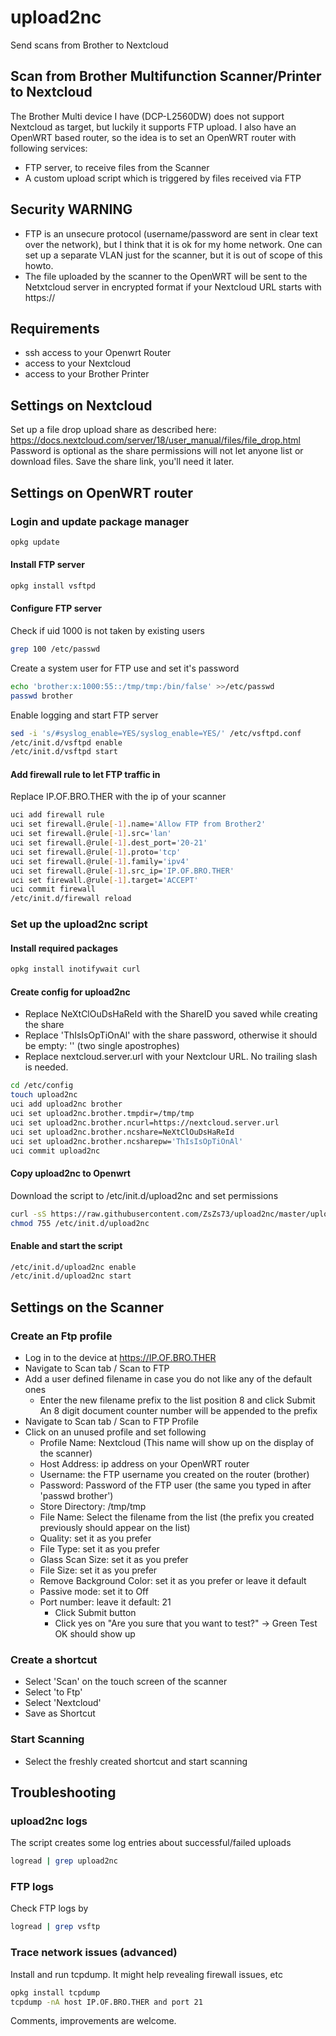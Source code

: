 # upload2nc
Send scans from Brother to Nextcloud
## Scan from Brother Multifunction Scanner/Printer to Nextcloud
The Brother Multi device I have (DCP-L2560DW) does not support Nextcloud as
target, but luckily it supports FTP upload. I also have an OpenWRT based router,
so the idea is to set an OpenWRT router with following services:
- FTP server, to receive files from the Scanner
- A custom upload script which is triggered by files received via FTP

## Security WARNING
- FTP is an unsecure protocol (username/password are sent in clear text over the network), but I think that it is ok for my home network. One can set up a separate VLAN just for the scanner, but it is out of scope of this howto.
- The file uploaded by the scanner to the OpenWRT will be sent to the Netxtcloud server in encrypted format if your Nextcloud URL starts with https://

## Requirements
- ssh access to your Openwrt Router
- access to your Nextcloud
- access to your Brother Printer

## Settings on Nextcloud
Set up a file drop upload share as described here: https://docs.nextcloud.com/server/18/user_manual/files/file_drop.html
Password is optional as the share permissions will not let anyone list or download files.
Save the share link, you'll need it later.

## Settings on OpenWRT router
### Login and update package manager
```bash
opkg update
```
#### Install FTP server
```bash
opkg install vsftpd
```
#### Configure FTP server
Check if uid 1000 is not taken by existing users
```bash
grep 100 /etc/passwd
```
Create a system user for FTP use and set it's password
```bash
echo 'brother:x:1000:55::/tmp/tmp:/bin/false' >>/etc/passwd
passwd brother
```
Enable logging and start FTP server
```bash
sed -i 's/#syslog_enable=YES/syslog_enable=YES/' /etc/vsftpd.conf
/etc/init.d/vsftpd enable
/etc/init.d/vsftpd start
```
#### Add firewall rule to let FTP traffic in
Replace IP.OF.BRO.THER with the ip of your scanner 
```bash
uci add firewall rule
uci set firewall.@rule[-1].name='Allow FTP from Brother2'
uci set firewall.@rule[-1].src='lan'
uci set firewall.@rule[-1].dest_port='20-21'
uci set firewall.@rule[-1].proto='tcp'
uci set firewall.@rule[-1].family='ipv4'
uci set firewall.@rule[-1].src_ip='IP.OF.BRO.THER'
uci set firewall.@rule[-1].target='ACCEPT'
uci commit firewall
/etc/init.d/firewall reload
```
### Set up the upload2nc script
#### Install required packages
```bash
opkg install inotifywait curl
```
#### Create config for upload2nc
- Replace NeXtClOuDsHaReId with the ShareID you saved while creating the share
- Replace 'ThIsIsOpTiOnAl' with the share password, otherwise it should be empty: '' (two single apostrophes)
- Replace nextcloud.server.url with your Nextclour URL. No trailing slash is needed.
```bash
cd /etc/config
touch upload2nc
uci add upload2nc brother
uci set upload2nc.brother.tmpdir=/tmp/tmp
uci set upload2nc.brother.ncurl=https://nextcloud.server.url
uci set upload2nc.brother.ncshare=NeXtClOuDsHaReId
uci set upload2nc.brother.ncsharepw='ThIsIsOpTiOnAl'
uci commit upload2nc
```
#### Copy upload2nc to Openwrt
Download the script to /etc/init.d/upload2nc and set permissions
```bash
curl -sS https://raw.githubusercontent.com/ZsZs73/upload2nc/master/upload2nc -o /etc/init.d/upload2nc
chmod 755 /etc/init.d/upload2nc
```
#### Enable and start the script
```bash
/etc/init.d/upload2nc enable
/etc/init.d/upload2nc start
```
## Settings on the Scanner
### Create an Ftp profile
- Log in to the device at https://IP.OF.BRO.THER
- Navigate to Scan tab / Scan to FTP
- Add a user defined filename in case you do not like any of the default ones
  - Enter the new filename prefix to the list position 8 and click Submit
	An 8 digit document counter number will be appended to the prefix
- Navigate to Scan tab / Scan to FTP Profile
- Click on an unused profile and set following
  - Profile Name: Nextcloud (This name will show up on the display of the scanner)
  - Host Address: ip address on your OpenWRT router
  - Username: the FTP username you created on the router (brother)
  - Password: Password of the FTP user (the same you typed in after 'passwd brother')
  - Store Directory: /tmp/tmp
  - File Name: Select the filename from the list (the prefix you created previously should appear on the list)
  - Quality: set it as you prefer
  - File Type: set it as you prefer
  - Glass Scan Size: set it as you prefer
  - File Size: set it as you prefer
  - Remove Background Color: set it as you prefer or leave it default
  - Passive mode: set it to Off
  - Port number: leave it default: 21
	- Click Submit button
	- Click yes on "Are you sure that you want to test?" -> Green Test OK should show up
### Create a shortcut
- Select 'Scan' on the touch screen of the scanner
- Select 'to Ftp'
- Select 'Nextcloud'
- Save as Shortcut
### Start Scanning
- Select the freshly created shortcut and start scanning

## Troubleshooting
### upload2nc logs
The script creates some log entries about successful/failed uploads
```bash
logread | grep upload2nc
```
### FTP logs
Check FTP logs by
```bash
logread | grep vsftp
```
### Trace network issues (advanced)
Install and run tcpdump. It might help revealing firewall issues, etc
```bash
opkg install tcpdump
tcpdump -nA host IP.OF.BRO.THER and port 21
```
Comments, improvements are welcome.
